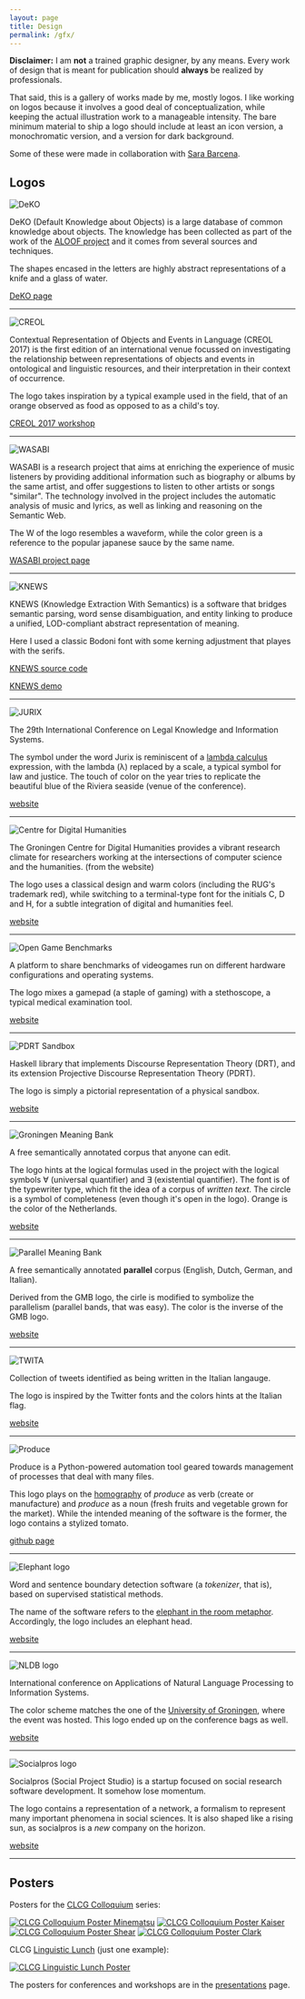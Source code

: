 ```yaml
---
layout: page
title: Design
permalink: /gfx/
---
```


**Disclaimer:** I am **not** a trained graphic designer, by any
  means. Every work of design that is meant for publication should
  **always** be realized by professionals.

That said, this is a gallery of works made by me, mostly logos. I like
working on logos because it involves a good deal of conceptualization,
while keeping the actual illustration work to a manageable intensity.
The bare minimum material to ship a logo should include at least an
icon version, a monochromatic version, and a version for dark
background.

Some of these were made in collaboration with [Sara
Barcena](http://www.sarabarcena.com).

Logos
-----

![DeKO](deko.png)

DeKO (Default Knowledge about Objects) is a large database of common
knowledge about objects. The knowledge has been collected as part of
the work of the [ALOOF project](https://project.inria.fr/aloof/) and
it comes from several sources and techniques.

The shapes encased in the letters are highly abstract representations
of a knife and a glass of water.

[DeKO page](http://dekokg.org/)

- - -

![CREOL](creol.png)

Contextual Representation of Objects and Events in Language (CREOL
2017) is the first edition of an international venue focussed on
investigating the relationship between representations of objects and
events in ontological and linguistic resources, and their
interpretation in their context of occurrence.

The logo takes inspiration by a typical example used in the field,
that of an orange observed as food as opposed to as a child's toy.

[CREOL 2017 workshop](http://creol2017.di.unito.it/)

- - -

![WASABI](wasabi.png)

WASABI is a research project that aims at enriching the experience of
music listeners by providing additional information such as biography
or albums by the same artist, and offer suggestions to listen to other
artists or songs "similar". The technology involved in the project
includes the automatic analysis of music and lyrics, as well as
linking and reasoning on the Semantic Web.

The W of the logo resembles a waveform, while the color green is a
reference to the popular japanese sauce by the same name.

[WASABI project page](http://www.agence-nationale-recherche.fr/?Project=ANR-16-CE23-0017)

- - -

![KNEWS](knews.png)

KNEWS (Knowledge Extraction With Semantics) is a software that bridges
semantic parsing, word sense disambiguation, and entity linking to
produce a unified, LOD-compliant abstract representation of meaning.

Here I used a classic Bodoni font with some kerning adjustment that
playes with the serifs.

[KNEWS source code](https://github.com/valeriobasile/learningbyreading)

[KNEWS demo](http://gingerbeard.alwaysdata.net/knews/)

- - -

![JURIX](jurix.png)

The 29th International Conference on Legal Knowledge and Information Systems.

The symbol under the word Jurix is reminiscent of a [lambda
calculus](https://en.wikipedia.org/wiki/Lambda_calculus) expression,
with the lambda (&lambda;) replaced by a scale, a typical symbol for
law and justice. The touch of color on the year tries to replicate the
beautiful blue of the Riviera seaside (venue of the conference).

[website](http://jurix2016.unice.fr/)

- - -

![Centre for Digital Humanities](cdh.png)

The Groningen Centre for Digital Humanities provides a vibrant
research climate for researchers working at the intersections of
computer science and the humanities. (from the website)

The logo uses a classical design and warm colors (including the RUG's
trademark red), while switching to a terminal-type font for the
initials C, D and H, for a subtle integration of digital and
humanities feel.

[website](http://www.rug.nl/research/research-let/expertisecentra/centre-for-digital-humanities/?lang=en)

- - -

![Open Game Benchmarks](ogb.png)

A platform to share benchmarks of videogames run on different
hardware configurations and operating systems.

The logo mixes a gamepad (a staple of gaming) with a stethoscope,
a typical medical examination tool.

[website](http://www.opengamebenchmarks.org/)

- - -

![PDRT Sandbox](pdrtsandbox.png)

Haskell library that implements Discourse Representation Theory (DRT),
and its extension Projective Discourse Representation Theory (PDRT).

The logo is simply a pictorial representation of a physical sandbox.

[website](http://hbrouwer.github.io/pdrt-sandbox/)

- - -

![Groningen Meaning Bank](gmb.png)

A free semantically annotated corpus that anyone can edit.

The logo hints at the logical formulas used in the project with the
logical symbols ∀ (universal quantifier) and ∃ (existential
quantifier). The font is of the typewriter type, which fit the idea of
a corpus of *written text*. The circle is a symbol of completeness
(even though it's open in the logo). Orange is the color of the
Netherlands.

[website](https://gmb.let.rug.nl)

- - -

![Parallel Meaning Bank](pmb.png)

A free semantically annotated **parallel** corpus (English, Dutch,
German, and Italian).

Derived from the GMB logo, the cirle is modified to symbolize the
parallelism (parallel bands, that was easy). The color is the inverse
of the GMB logo.

[website](https://pmb.let.rug.nl)

- - -

![TWITA](twita.png)

Collection of tweets identified as being written in the Italian
langauge.

The logo is inspired by the Twitter fonts and the colors hints at the
Italian flag.

[website](/twita/)

- - -

![Produce](produce.png)

Produce is a Python-powered automation tool geared towards management
of processes that deal with many files.

This logo plays on the
[homography](https://en.wikipedia.org/wiki/Homograph) of *produce* as
verb (create or manufacture) and *produce* as a noun (fresh fruits and
vegetable grown for the market). While the intended meaning of the
software is the former, the logo contains a stylized tomato.

[github page](https://github.com/texttheater/produce)

- - -

![Elephant logo](elephant.png)

Word and sentence boundary detection software (a *tokenizer*, that
is), based on supervised statistical methods.

The name of the software refers to the [elephant in the room
metaphor](https://en.wikipedia.org/wiki/Elephant_in_the_room). Accordingly,
the logo includes an elephant head.

[website](http://gmb.let.rug.nl/elephant)

- - -

![NLDB logo](nldb.png)

International conference on Applications of Natural Language
Processing to Information Systems.

The color scheme matches the one of the [University of
Groningen](http://www.rug.nl/), where the event was hosted. This logo
ended up on the conference bags as well.

[website](http://www.let.rug.nl/nldb12/home.php)
- - -

![Socialpros logo](socialpros.png)

Socialpros (Social Project Studio) is a startup focused on social
research software development. It somehow lose momentum.

The logo contains a representation of a network, a formalism to
represent many important phenomena in social sciences. It is also
shaped like a rising sun, as socialpros is a *new* company on
the horizon.

[website](http://socialpros.it)

- - -

Posters
-------

Posters for the [CLCG
Colloquium](http://www.rug.nl/research/clcg/about-the-institute/events/colloquia/)
series:

[![CLCG Colloquium Poster Minematsu](posters/minematsu.png)](posters/minematsu.pdf)
[![CLCG Colloquium Poster Kaiser](posters/kaiser.png)](posters/kaiser.pdf)
[![CLCG Colloquium Poster Shear](posters/shear.png)](posters/shear.pdf)
[![CLCG Colloquium Poster Clark](posters/clark.png)](posters/clark.pdf)

CLCG [Linguistic
Lunch](http://www.rug.nl/research/clcg/about-the-institute/events/linglunch/linguistics-lunches)
(just one example):

[![CLCG Linguistic Lunch Poster](posters/lunch.png)](posters/lunch.pdf)

The posters for conferences and workshops are in the
[presentations](/presentations/) page.
